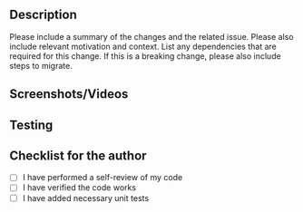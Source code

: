 ## Description

Please include a summary of the changes and the related issue. Please also include relevant motivation and context. List any dependencies that are required for this change. If this is a breaking change, please also include steps to migrate.

## Screenshots/Videos


## Testing


## Checklist for the author
- [ ] I have performed a self-review of my code
- [ ] I have verified the code works
- [ ] I have added necessary unit tests 
